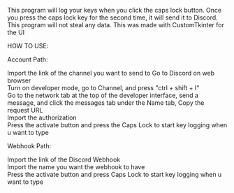 This program will log your keys when you click the caps lock button. Once you press the caps lock key for the second time, it will send it to Discord. This program will not steal any data. This was made with CustomTkinter for the UI

HOW TO USE:

Account Path:

Import the link of the channel you want to send to Go to Discord on web browser  
Turn on developer mode, go to Channel, and press "ctrl + shift + I"  
Go to the network tab at the top of the developer interface, send a message, and click the messages tab under the Name tab, Copy the request URL  
Import the authorization  
Press the activate button and press the Caps Lock to start key logging when u want to type 

Webhook Path:

Import the link of the Discord Webhook  
Import the name you want the webhook to have  
Press the activate button and press Caps Lock to start key logging when u want to type 
